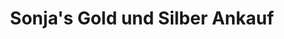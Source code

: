 ---
title: "Sonja's Gold und Silber Ankauf"
url: /speyer/sonjas-gold-und-silber-ankauf/
shop: Allgemein
---